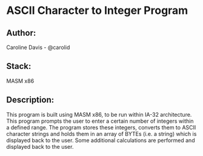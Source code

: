 # ASCII Character to Integer Program

## Author:
Caroline Davis - @carolid
## Stack:
MASM x86
## Description:
This program is built using MASM x86, to be run within IA-32 architecture. This program prompts the user to enter a certain number of integers within a defined range. The program stores these integers, converts them to ASCII character strings and holds them in an array of BYTEs (i.e. a string) which is displayed back to the user. Some additional calculations are performed and displayed back to the user.
